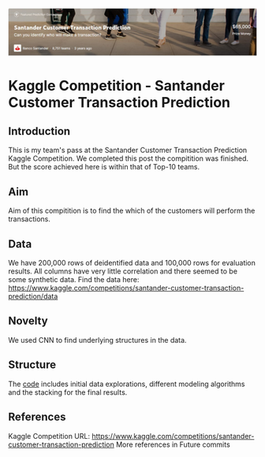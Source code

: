 ![Kaggle Logo](src/CompititionLogo.jpg)
# Kaggle Competition - Santander Customer Transaction Prediction
## Introduction
This is my team's pass at the Santander Customer Transaction Prediction Kaggle Competition. We completed this post the compitition was finished. But the score achieved here is within that of Top-10 teams.

## Aim
Aim of this compitition is to find the which of the customers will perform the transactions.

## Data
We have 200,000 rows of deidentified data and 100,000 rows for evaluation results. All columns have very little correlation and there seemed to be some synthetic data.
Find the data here: https://www.kaggle.com/competitions/santander-customer-transaction-prediction/data

## Novelty
We used CNN to find underlying structures in the data.

## Structure
The [code](code/santander-eda-and-prediction.ipynb) includes initial data explorations, different modeling algorithms and the stacking for the final results.


## References
Kaggle Competition URL: https://www.kaggle.com/competitions/santander-customer-transaction-prediction
More references in Future commits

